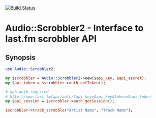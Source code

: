 [![Build Status](https://travis-ci.org/Ky6uk/Audio-Scrobbler2.png)](https://travis-ci.org/Ky6uk/Audio-Scrobbler2)

# Audio::Scrobbler2 - Interface to last.fm scrobbler API

## Synopsis
```perl
use Audio::Scrobbler2;

my $scrobbler = Audio::Scrobbler2->new($api_key, $api_secret);
my $api_token = $scrobbler->auth_getToken();

# web-auth required
# http://www.last.fm/api/auth/?api_key=$api_key&token=$api_token
my $api_session = $scrobbler->auth_getSession();

$scrobbler->track_scrobble("Artist Name", "Track Name");
```
